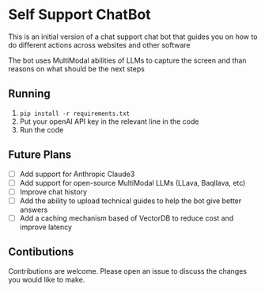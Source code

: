 # Self Support ChatBot

This is an initial version of a chat support chat bot that guides you on how to do different actions across websites and other software

The bot uses MultiModal abilities of LLMs to capture the screen and than reasons on what should be the next steps

## Running

1. `pip install -r requirements.txt`
2. Put your openAI API key in the relevant line in the code
3. Run the code

## Future Plans

- [ ] Add support for Anthropic Claude3
- [ ] Add support for open-source MultiModal LLMs (LLava, Baqllava, etc)
- [ ] Improve chat history
- [ ] Add the ability to upload technical guides to help the bot give better answers
- [ ] Add a caching mechanism based of VectorDB to reduce cost and improve latency

## Contibutions

Contributions are welcome. Please open an issue to discuss the changes you would like to make.
